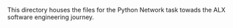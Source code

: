 This directory houses the files for the Python Network task towads the ALX software engineering journey.
